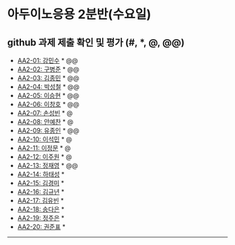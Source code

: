 # 아두이노응용 2분반(수요일) 
## github 과제 제출 확인 및 평가 (#, *, @, @@)

- [AA2-01:	강민수](https://github.com/kangminsooKMS/aa2-01) * @@
- [AA2-02:	구병준](https://github.com/GubyeongJun/AA2-02) * @@
- [AA2-03:	김종민](https://github.com/ghs1472/aa2-03) * @@
- [AA2-04:	박성철](https://github.com/parkseongcheol/aa2-04) * @@
- [AA2-05:	이승현](https://github.com/penguinperformanceproject/aa2-05) * @@
- [AA2-06:	이창호](https://github.com/lchho96/AA2-06) * @@
- [AA2-07:	손성빈](https://github.com/ijseongbin/AA2-07) * @
- [AA2-08:	안예찬](https://github.com/dksdpcks1/aa2-08) * @
- [AA2-09:	유종인](https://github.com/yujongin/aa2-09) * @@
- [AA2-10:	이석민](https://github.com/leesm4909/AA2-10) * @
- [AA2-11:	이정문](https://github.com/leejs8041/aa2-11-new) * @
- [AA2-12:	이주원](https://github.com/20161514/aa2-12) * @
- [AA2-13:	정재영](https://github.com/jaeyoung6179/aa2-13) * @@
- [AA2-14:	하태성](https://github.com/gkxotjd12312/aa2-14) * 
- [AA2-15:	김경미](https://github.com/kyungmi0120/aa2-15) *
- [AA2-16:	김규년](https://github.com/kgn4746/aa2-16) *
- [AA2-17:	김유빈](https://github.com/kybb0709/aa2-17) *
- [AA2-18:	송다은](https://github.com/daeun99/AA2-18) *
- [AA2-19:	정주은](https://github.com/wndms12/aa2-19) *
- [AA2-20:	권준표](https://github.com/kwonjunpyo/aa2-20) *
---

